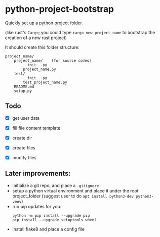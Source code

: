 # python-project-bootstrap

Quickly set up a python project folder.

(like rust's `Cargo`; you could type `cargo new project_name` to bootstrap the creation of a new rust project)

It should create this folder structure:
```
project_name/
    project_name/    (for source codes)
        __init__.py
        project_name.py
    test/
        __init__.py
        test_project_name.py
    README.md
    setup.py
```


## Todo

- [x] get user data
- [x] fill file content template
- [x] create dir
- [x] create files
- [x] modify files


## Later improvements:
- initialize a git repo, and place a `.gitignore`
- setup a python virtual environment and place it under the root project_folder (suggest user to do `apt install python3-dev python3-venv`)
- run pip updates for you:
    ```
    python -m pip install --upgrade pip
    pip install --upgrade setuptools wheel
    ```
- install flake8 and place a config file
